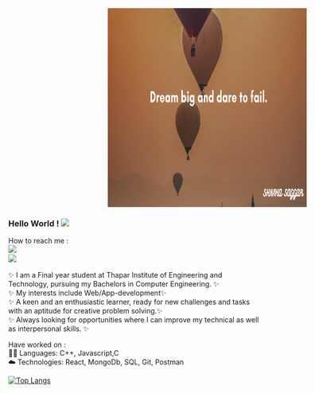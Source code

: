 <img align='center' src="https://raw.githubusercontent.com/shivikasaggar/shivikasaggar/master/SHIVIKA SAGGAR.png" width="400" height="400" style="margin-left:200px" >

### Hello World ! <img src="https://raw.githubusercontent.com/MartinHeinz/MartinHeinz/master/wave.gif" width="30px">
How to reach me : </br>
<img src="https://img.shields.io/badge/linkedin-%230077B5.svg?&style=for-the-badge&logo=linkedin&logoColor=white" /> </br>
<img src="https://img.shields.io/badge/gmail-D14836?&style=for-the-badge&logo=gmail&logoColor=white" />



✨ I am a Final year student at Thapar Institute of Engineering and Technology, pursuing my Bachelors in Computer Engineering. ✨</br>
✨ My interests include Web/App-development✨</br>
✨ A keen and an enthusiastic learner, ready for new challenges and tasks with an aptitude for creative problem solving.✨ </br>
✨ Always looking for opportunities where I can improve my technical as well as interpersonal skills. ✨


Have worked on :</br>
👨‍💻 Languages: C++, Javascript,C </br>
☁️ Technologies: React, MongoDb, SQL, Git, Postman


[![Top Langs](https://github-readme-stats.vercel.app/api/top-langs/?username=shivikasaggar&layout=compact)](https://github.com/shivikasaggar/github-readme-stats)

<!--
**shivikasaggar/shivikasaggar** is a ✨ _special_ ✨ repository because its `README.md` (this file) appears on your GitHub profile.

Here are some ideas to get you started:

- 🔭 I’m currently working on ...
- 🌱 I’m currently learning ...
- 👯 I’m looking to collaborate on ...
- 🤔 I’m looking for help with ...
- 💬 Ask me about ...
- 📫 How to reach me: ...
- 😄 Pronouns: ...
- ⚡ Fun fact: ...
--> 
